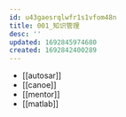 ```yaml
---
id: u43gaesrqlwfr1s1vfom48n
title: 001_知识管理
desc: ''
updated: 1692845974680
created: 1692842400289
---
```






* [[autosar]]
* [[canoe]]
* [[mentor]]
* [[matlab]]

